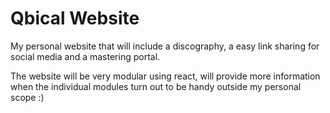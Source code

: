 # Qbical Website

My personal website that will include a discography, a easy link sharing for social media and a mastering portal.

The website will be very modular using react, will provide more information when the individual modules turn out to be handy outside my personal scope :)
